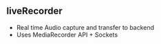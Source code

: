 ## liveRecorder
- Real time Audio capture and transfer to backend
- Uses MediaRecorder API + Sockets 
